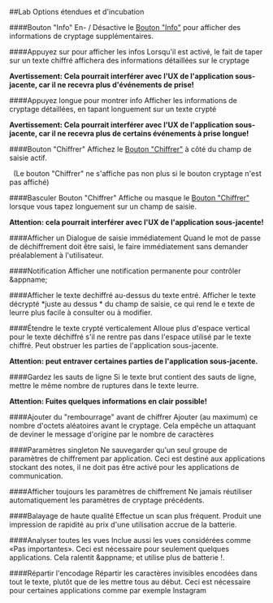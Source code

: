 ##Lab
Options étendues et d'incubation

####Bouton "Info"
En- / Désactive le [Bouton "Info"](/buttons#button_info) pour afficher des informations de cryptage supplémentaires.

####Appuyez sur pour afficher les infos
Lorsqu'il est activé, le fait de taper sur un texte chiffré affichera des informations détaillées sur le cryptage

**Avertissement: Cela pourrait interférer avec l'UX de l'application sous-jacente, car il ne recevra plus d'événements de prise!**

####Appuyez longue pour montrer info
Afficher les informations de cryptage détaillées, en tapant longuement  sur un texte crypté

**Avertissement: Cela pourrait interférer avec l'UX de l'application sous-jacente, car il ne recevra plus de certains événements à prise longue!**

####Bouton "Chiffrer"
Affichez le [Bouton "Chiffrer"](/buttons#button_encrypt) à côté du champ de saisie actif.

  (Le bouton "Chiffrer" ne s'affiche pas non plus si le bouton cryptage n'est pas affiché) 


####Basculer Bouton \"Chiffrer\"
Affiche ou masque le [Bouton "Chiffrer"](/buttons#button_encrypt) lorsque vous tapez longuement sur un champ de saisie.

**Attention: cela pourrait interférer avec l'UX de l'application sous-jacente!**

####Afficher un Dialogue de saisie immédiatement
Quand le mot de passe de déchiffrement doit être saisi, le faire immédiatement sans demander préalablement à l'utilisateur.

####Notification
Afficher une notification permanente pour contrôler &appname;

####Afficher le texte dechiffré au-dessus du texte entré.
Afficher le texte décrypté *juste au dessus * du champ de saisie, ce qui rend le e texte de leurre plus facile à consulter ou à  modifier.

####Étendre le texte crypté verticalement
Alloue plus d'espace vertical pour le texte déchiffré s'il ne rentre pas dans l'espace utilisé par le texte chiffré. Peut obstruer les parties de l'application sous-jacente.

**Attention: peut entraver certaines parties de l'application sous-jacente.**

####Gardez  les sauts de ligne
Si le texte brut contient des sauts de ligne, mettre le même nombre de ruptures dans le texte leurre. 

**Attention: Fuites quelques informations en clair possible!**

####Ajouter du "rembourrage" avant de chiffrer
Ajouter (au maximum) ce nombre d\'octets aléatoires avant le cryptage. Cela empêche un attaquant de deviner le message d\'origine par le nombre de caractères

####Paramètres singleton
Ne sauvegarder qu\'un seul groupe de paramètres de chiffrement par application. Ceci est destiné aux applications stockant des notes, il ne doit pas être activé pour les applications de communication.

####Afficher toujours les paramètres de chiffrement
Ne jamais réutiliser automatiquement les paramètres de cryptage précédents.

####Balayage de haute qualité
Effectue un scan plus fréquent. Produit une impression de rapidité au prix d\'une utilisation accrue de la batterie.

####Analyser toutes les vues
Inclue aussi les vues considérées comme «Pas importantes». Ceci est nécessaire pour seulement quelques applications. Cela ralentit &appname; et utilise plus de batterie !.

<a name="spreadinvisibleencoding"></a>
####Répartir l\'encodage
Répartir les caractères invisibles encodées dans tout le texte, plutôt que de les mettre tous au début. Ceci est nécessaire pour certaines applications comme par exemple Instagram
